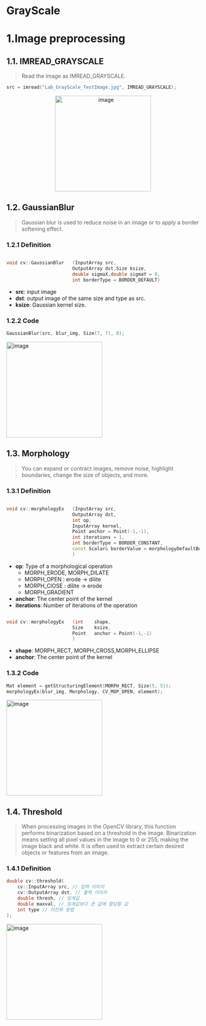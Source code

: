 # GrayScale

# 1.Image preprocessing
## 1.1. IMREAD_GRAYSCALE
> Read the image as IMREAD_GRAYSCALE.
```c++
src = imread("Lab_GrayScale_TestImage.jpg", IMREAD_GRAYSCALE);
```
<div style="text-align:center">
    <img width="250" alt="image" src="https://user-images.githubusercontent.com/127065880/227127072-82ee3e97-7473-48b5-8069-5cb1136d4027.png" alt="이미지 제목">
</div>

## 1.2. GaussianBlur
> Gaussian blur is used to reduce noise in an image or to apply a border softening effect.
### 1.2.1 Definition
``` c++

void cv::GaussianBlur	(InputArray src,
                        OutputArray dst,Size ksize,
                        double sigmaX,double sigmaY = 0, 
                        int borderType = BORDER_DEFAULT)	
```
* **src**: input image
* **dst**: output image of the same size and type as src.
* **ksize**: 	Gaussian kernel size. 

### 1.2.2 Code
```c++
GaussianBlur(src, blur_img, Size(7, 7), 0);
```
<img width="250" alt="image" src="https://user-images.githubusercontent.com/127065880/227125610-f18cc437-9aa6-4d71-bb33-ba49989176bb.png">

## 1.3. Morphology
> You can expand or contract images, remove noise, highlight boundaries, change the size of objects, and more.
### 1.3.1 Definition
``` c++

void cv::morphologyEx	(InputArray src,
                        OutputArray dst,
                        int op, 
                        InputArray kernel,
                        Point anchor = Point(-1,-1),
                        int iterations = 1,
                        int borderType = BORDER_CONSTANT,
                        const Scalar& borderValue = morphologyDefaultBorderValue() 
                        )	
```
  * **op**: Type of a morphological operation
    * MORPH_ERODE, MORPH_DILATE 
    * MORPH_OPEN : erode -> dilite
    * MORPH_ClOSE : dilite -> erode
    * MORPH_GRADIENT 
  * **anchor**: The center point of the kernel
  * **iterations**: Number of iterations of the operation

``` c++

void cv::morphologyEx	(int 	shape,
                        Size 	ksize,
                        Point 	anchor = Point(-1,-1)                     
                        )	
```
* **shape**: MORPH_RECT, MORPH_CROSS,MORPH_ELLIPSE 
* **anchor**: The center point of the kernel

### 1.3.2 Code

```c++
Mat element = getStructuringElement(MORPH_RECT, Size(5, 5));
morphologyEx(blur_img, Morphology, CV_MOP_OPEN, element); 
```
<img width="250" alt="image" src="https://user-images.githubusercontent.com/127065880/227135450-7c2f90c2-edce-467b-acc1-7f06938a7505.png">


## 1.4. Threshold
> When processing images in the OpenCV library, this function performs binarization based on a threshold in the image. Binarization means setting all pixel values in the image to 0 or 255, making the image black and white. It is often used to extract certain desired objects or features from an image.

### 1.4.1 Definition
```c++
double cv::threshold(
    cv::InputArray src, // 입력 이미지
    cv::OutputArray dst, // 출력 이미지
    double thresh, // 임계값
    double maxval, // 임계값보다 큰 값에 할당할 값
    int type // 이진화 방법
);
```


<img width="250" alt="image" src="https://user-images.githubusercontent.com/127065880/227134689-ac87a318-d719-48e0-8ea5-deeff2007f29.png">

